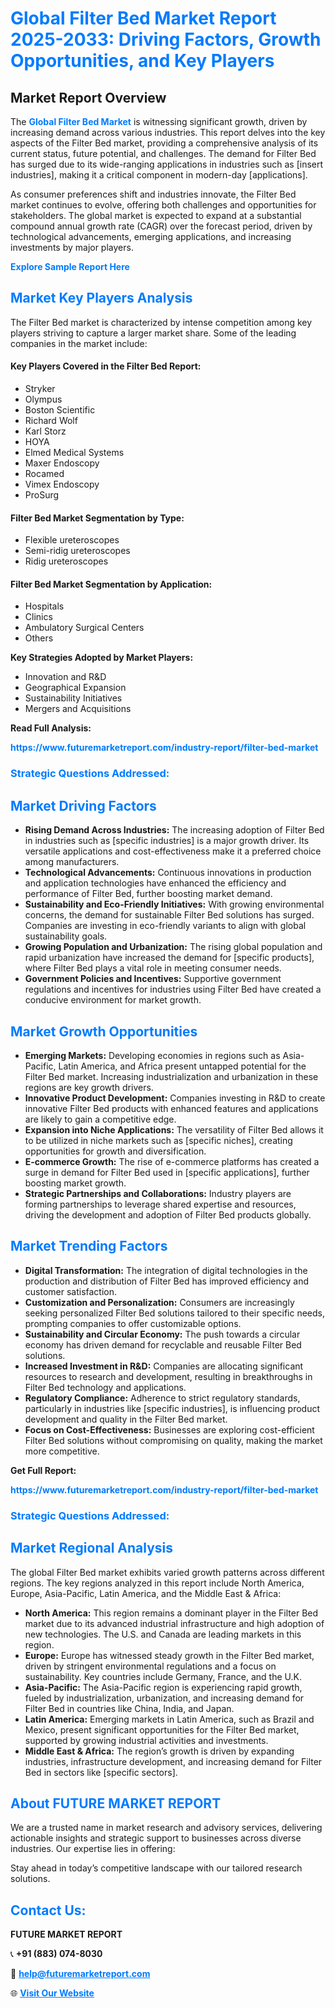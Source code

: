 <h1 style="color: #007BFF;">Global Filter Bed Market Report 2025-2033: Driving Factors, Growth Opportunities, and Key Players</h1>

<section id="overview">
<h2>Market Report Overview</h2>
<p>The <a href="https://www.futuremarketreport.com/industry-report/filter-bed-market" style="color: #007BFF; text-decoration: none;"><strong>Global Filter Bed Market</strong></a> is witnessing significant growth, driven by increasing demand across various industries. This report delves into the key aspects of the Filter Bed market, providing a comprehensive analysis of its current status, future potential, and challenges. The demand for Filter Bed has surged due to its wide-ranging applications in industries such as [insert industries], making it a critical component in modern-day [applications].</p>
<p>As consumer preferences shift and industries innovate, the Filter Bed market continues to evolve, offering both challenges and opportunities for stakeholders. The global market is expected to expand at a substantial compound annual growth rate (CAGR) over the forecast period, driven by technological advancements, emerging applications, and increasing investments by major players.</p>
</section>

<section id="overview">
<p><a href="https://www.futuremarketreport.com/request-sample/reportId=33514" style="color: #007BFF; text-decoration: none;"><strong>Explore Sample Report Here</strong></a></p>
</section>

<section id="key-players">
<h2 style="color: #007BFF;">Market Key Players Analysis</h2>
<p>The Filter Bed market is characterized by intense competition among key players striving to capture a larger market share. Some of the leading companies in the market include:</p>
<h4>Key Players Covered in the Filter Bed Report:</h4>
<ul><li>Stryker</li><li>Olympus</li><li>Boston Scientific</li><li>Richard Wolf</li><li>Karl Storz</li><li>HOYA</li><li>Elmed Medical Systems</li><li>Maxer Endoscopy</li><li>Rocamed</li><li>Vimex Endoscopy</li><li>ProSurg</li></ul>
<h4>Filter Bed Market Segmentation by Type:</h4>
<ul><li>Flexible ureteroscopes</li><li>Semi-ridig ureteroscopes</li><li>Ridig ureteroscopes</li></ul>

<h4>Filter Bed Market Segmentation by Application:</h4>
<ul><li>Hospitals</li><li>Clinics</li><li>Ambulatory Surgical Centers</li><li>Others</li></ul>
<p><strong>Key Strategies Adopted by Market Players:</strong></p>
<ul>
<li>Innovation and R&D</li>
<li>Geographical Expansion</li>
<li>Sustainability Initiatives</li>
<li>Mergers and Acquisitions</li>
</ul>
</section>

<section>
<p><strong>Read Full Analysis: </strong></p><a href="https://www.futuremarketreport.com/industry-report/filter-bed-market" style="color: #007BFF; text-decoration: none;"><strong>https://www.futuremarketreport.com/industry-report/filter-bed-market</strong></a>
<h3 style="color: #007BFF;">Strategic Questions Addressed:</h3>
</section>

<section id="driving-factors">
<h2 style="color: #007BFF;">Market Driving Factors</h2>
<ul>
<li><strong>Rising Demand Across Industries:</strong> The increasing adoption of Filter Bed in industries such as [specific industries] is a major growth driver. Its versatile applications and cost-effectiveness make it a preferred choice among manufacturers.</li>
<li><strong>Technological Advancements:</strong> Continuous innovations in production and application technologies have enhanced the efficiency and performance of Filter Bed, further boosting market demand.</li>
<li><strong>Sustainability and Eco-Friendly Initiatives:</strong> With growing environmental concerns, the demand for sustainable Filter Bed solutions has surged. Companies are investing in eco-friendly variants to align with global sustainability goals.</li>
<li><strong>Growing Population and Urbanization:</strong> The rising global population and rapid urbanization have increased the demand for [specific products], where Filter Bed plays a vital role in meeting consumer needs.</li>
<li><strong>Government Policies and Incentives:</strong> Supportive government regulations and incentives for industries using Filter Bed have created a conducive environment for market growth.</li>
</ul>
</section>

<section id="growth-opportunities">
<h2 style="color: #007BFF;">Market Growth Opportunities</h2>
<ul>
<li><strong>Emerging Markets:</strong> Developing economies in regions such as Asia-Pacific, Latin America, and Africa present untapped potential for the Filter Bed market. Increasing industrialization and urbanization in these regions are key growth drivers.</li>
<li><strong>Innovative Product Development:</strong> Companies investing in R&D to create innovative Filter Bed products with enhanced features and applications are likely to gain a competitive edge.</li>
<li><strong>Expansion into Niche Applications:</strong> The versatility of Filter Bed allows it to be utilized in niche markets such as [specific niches], creating opportunities for growth and diversification.</li>
<li><strong>E-commerce Growth:</strong> The rise of e-commerce platforms has created a surge in demand for Filter Bed used in [specific applications], further boosting market growth.</li>
<li><strong>Strategic Partnerships and Collaborations:</strong> Industry players are forming partnerships to leverage shared expertise and resources, driving the development and adoption of Filter Bed products globally.</li>
</ul>
</section>

<section id="trending-factors">
<h2 style="color: #007BFF;">Market Trending Factors</h2>
<ul>
<li><strong>Digital Transformation:</strong> The integration of digital technologies in the production and distribution of Filter Bed has improved efficiency and customer satisfaction.</li>
<li><strong>Customization and Personalization:</strong> Consumers are increasingly seeking personalized Filter Bed solutions tailored to their specific needs, prompting companies to offer customizable options.</li>
<li><strong>Sustainability and Circular Economy:</strong> The push towards a circular economy has driven demand for recyclable and reusable Filter Bed solutions.</li>
<li><strong>Increased Investment in R&D:</strong> Companies are allocating significant resources to research and development, resulting in breakthroughs in Filter Bed technology and applications.</li>
<li><strong>Regulatory Compliance:</strong> Adherence to strict regulatory standards, particularly in industries like [specific industries], is influencing product development and quality in the Filter Bed market.</li>
<li><strong>Focus on Cost-Effectiveness:</strong> Businesses are exploring cost-efficient Filter Bed solutions without compromising on quality, making the market more competitive.</li>
</ul>
</section>

<section>
<p><strong>Get Full Report: </strong></p><a href="https://www.futuremarketreport.com/industry-report/filter-bed-market" style="color: #007BFF; text-decoration: none;"><strong>https://www.futuremarketreport.com/industry-report/filter-bed-market</strong></a>
<h3 style="color: #007BFF;">Strategic Questions Addressed:</h3>
</section>


<section id="regional-analysis">
<h2 style="color: #007BFF;">Market Regional Analysis</h2>
<p>The global Filter Bed market exhibits varied growth patterns across different regions. The key regions analyzed in this report include North America, Europe, Asia-Pacific, Latin America, and the Middle East & Africa:</p>
<ul>
<li><strong>North America:</strong> This region remains a dominant player in the Filter Bed market due to its advanced industrial infrastructure and high adoption of new technologies. The U.S. and Canada are leading markets in this region.</li>
<li><strong>Europe:</strong> Europe has witnessed steady growth in the Filter Bed market, driven by stringent environmental regulations and a focus on sustainability. Key countries include Germany, France, and the U.K.</li>
<li><strong>Asia-Pacific:</strong> The Asia-Pacific region is experiencing rapid growth, fueled by industrialization, urbanization, and increasing demand for Filter Bed in countries like China, India, and Japan.</li>
<li><strong>Latin America:</strong> Emerging markets in Latin America, such as Brazil and Mexico, present significant opportunities for the Filter Bed market, supported by growing industrial activities and investments.</li>
<li><strong>Middle East & Africa:</strong> The region’s growth is driven by expanding industries, infrastructure development, and increasing demand for Filter Bed in sectors like [specific sectors].</li>
</ul>
</section>

<footer>
<h2 style="color: #007BFF;">About FUTURE MARKET REPORT</h2>
<p>We are a trusted name in market research and advisory services, delivering actionable insights and strategic support to businesses across diverse industries. Our expertise lies in offering:</p>

<p>Stay ahead in today’s competitive landscape with our tailored research solutions.</p>

<h2 style="color: #007BFF;">Contact Us:</h2>
<p><strong>FUTURE MARKET REPORT</strong></p>
<p>📞 <strong>+91 (883) 074-8030</strong></p>
<p>📧 <strong><a href="mailto:help@futuremarketreport.com" style="color: #007BFF;">help@futuremarketreport.com</a></strong></p>
<p>🌐 <strong><a href="https://www.futuremarketreport.com/" style="color: #007BFF;">Visit Our Website</a></strong></p>
</footer>